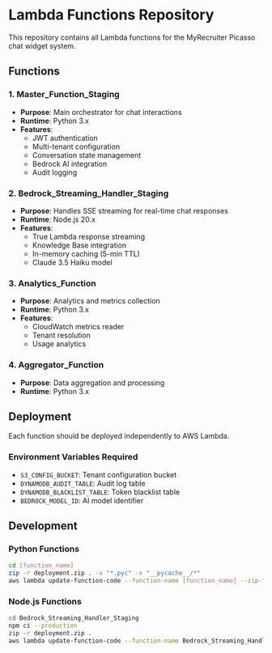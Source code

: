 # Lambda Functions Repository

This repository contains all Lambda functions for the MyRecruiter Picasso chat widget system.

## Functions

### 1. Master_Function_Staging
- **Purpose**: Main orchestrator for chat interactions
- **Runtime**: Python 3.x
- **Features**:
  - JWT authentication
  - Multi-tenant configuration
  - Conversation state management
  - Bedrock AI integration
  - Audit logging

### 2. Bedrock_Streaming_Handler_Staging
- **Purpose**: Handles SSE streaming for real-time chat responses
- **Runtime**: Node.js 20.x
- **Features**:
  - True Lambda response streaming
  - Knowledge Base integration
  - In-memory caching (5-min TTL)
  - Claude 3.5 Haiku model

### 3. Analytics_Function
- **Purpose**: Analytics and metrics collection
- **Runtime**: Python 3.x
- **Features**:
  - CloudWatch metrics reader
  - Tenant resolution
  - Usage analytics

### 4. Aggregator_Function
- **Purpose**: Data aggregation and processing
- **Runtime**: Python 3.x

## Deployment

Each function should be deployed independently to AWS Lambda.

### Environment Variables Required
- `S3_CONFIG_BUCKET`: Tenant configuration bucket
- `DYNAMODB_AUDIT_TABLE`: Audit log table
- `DYNAMODB_BLACKLIST_TABLE`: Token blacklist table
- `BEDROCK_MODEL_ID`: AI model identifier

## Development

### Python Functions
```bash
cd [function_name]
zip -r deployment.zip . -x "*.pyc" -x "__pycache__/*"
aws lambda update-function-code --function-name [function_name] --zip-file fileb://deployment.zip
```

### Node.js Functions
```bash
cd Bedrock_Streaming_Handler_Staging
npm ci --production
zip -r deployment.zip .
aws lambda update-function-code --function-name Bedrock_Streaming_Handler_Staging --zip-file fileb://deployment.zip
```
